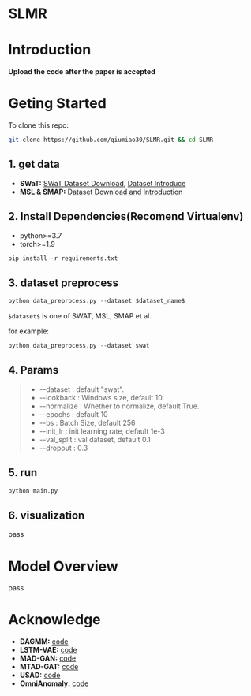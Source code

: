 # SLMR
# Introduction
**Upload the code after the paper is accepted**

# Geting Started
To clone this repo:
```bash
git clone https://github.com/qiumiao30/SLMR.git && cd SLMR
```

## 1. get data

- **SWaT:** [SWaT Dataset Download](https://itrust.sutd.edu.sg/itrust-labs_datasets/), [Dataset Introduce](https://itrust.sutd.edu.sg/itrust-labs-home/itrust-labs_swat/)
- **MSL & SMAP:** [Dataset Download and Introduction](https://github.com/khundman/telemanom)

## 2. Install Dependencies(Recomend Virtualenv)

- python>=3.7
- torch>=1.9

```python
pip install -r requirements.txt
```

## 3. dataset preprocess

```python
python data_preprocess.py --dataset $dataset_name$
```
`$dataset$` is one of SWAT, MSL, SMAP et al.

for example:

```python
python data_preprocess.py --dataset swat
```

## 4. Params

> - --dataset :  default "swat".
> - --lookback : Windows size, default 10.
> - --normalize : Whether to normalize, default True.
> - --epochs : default 10
> - --bs : Batch Size, default 256
> - --init_lr : init learning rate, default 1e-3
> - --val_split : val dataset, default 0.1
> - --dropout : 0.3

## 5. run

```python
python main.py
```

## 6. visualization 
pass

# Model Overview

pass

# Acknowledge

- **DAGMM:** [code](https://github.com/tnakae/DAGMM)
- **LSTM-VAE:** [code](https://github.com/Danyleb/Variational-Lstm-Autoencoder)
- **MAD-GAN:** [code](https://github.com/LiDan456/MAD-GANs)
- **MTAD-GAT:** [code](https://github.com/mangushev/mtad-gat)
- **USAD:** [code](https://github.com/finloop/usad-torchlightning)
- **OmniAnomaly:** [code](https://github.com/NetManAIOps/OmniAnomaly)
